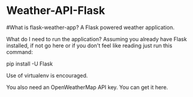 # Weather-API-Flask
#What is flask-weather-app?
A Flask powered weather application.

What do I need to run the application?
Assuming you already have Flask installed, if not go here or if you don't feel like reading just run this command:

pip install -U Flask

Use of virtualenv is encouraged.

You also need an OpenWeatherMap API key. You can get it here.
